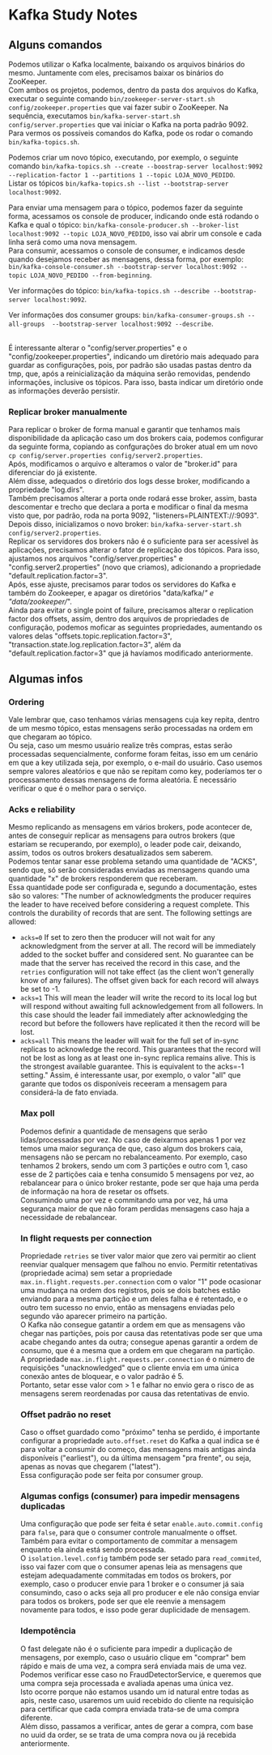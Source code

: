 # Kafka Study Notes

## Alguns comandos
Podemos utilizar o Kafka localmente, baixando os arquivos binários do mesmo. Juntamente com eles, precisamos baixar os binários do ZooKeeper.<br>
Com ambos os projetos, podemos, dentro da pasta dos arquivos do Kafka, executar o seguinte comando `bin/zookeeper-server-start.sh config/zookeeper.properties` que vai fazer subir o ZooKeeper. Na sequência, executamos `bin/kafka-server-start.sh config/server.properties` que vai iniciar o Kafka na porta padrão 9092.<br>
Para vermos os possíveis comandos do Kafka, pode os rodar o comando `bin/kafka-topics.sh`.<br>

Podemos criar um novo tópico, executando, por exemplo, o seguinte comando `bin/kafka-topics.sh --create --boostrap-server localhost:9092 --replication-factor 1 --partitions 1 --topic LOJA_NOVO_PEDIDO`.<br>
Listar os tópicos `bin/kafka-topics.sh --list --bootstrap-server localhost:9092`.
<br>

Para enviar uma mensagem para o tópico, podemos fazer da seguinte forma, acessamos os console de producer, indicando onde está rodando o Kafka e qual o tópico: `bin/kafka-console-producer.sh --broker-list localhost:9092 --topic LOJA_NOVO_PEDIDO`, isso vai abrir um console e cada linha será como uma nova mensagem.<br>
Para consumir, acessamos o console de consumer, e indicamos desde quando desejamos receber as mensagens, dessa forma, por exemplo: `bin/kafka-console-consumer.sh --bootstrap-server localhost:9092 --topic LOJA_NOVO_PEDIDO --from-beginning`.
<br>

Ver informações do tópico: `bin/kafka-topics.sh --describe --bootstrap-server localhost:9092`.
<br>


Ver informações dos consumer groups: `bin/kafka-consumer-groups.sh --all-groups  --bootstrap-server localhost:9092 --describe`.
<br>
<br>

É interessante alterar o "config/server.properties" e o "config/zookeeper.properties", indicando um diretório mais adequado para guardar as configurações, pois, por padrão
são usadas pastas dentro da tmp, que, após a reinicialização da máquina serão removidas, pendendo informações, inclusive os tópicos.
Para isso, basta indicar um diretório onde as informações deverão persistir.
<br>

### Replicar broker manualmente
Para replicar o broker de forma manual e garantir que tenhamos mais disponibilidade da aplicação caso um dos brokers caia,
podemos configurar da seguinte forma, copiando as confgurações do broker atual em um novo `cp config/server.properties config/server2.properties`.<br>
Após, modificamos o arquivo e alteramos o valor de "broker.id" para diferenciar do já existente.<br>
Além disse, adequados o diretório dos logs desse broker, modificando a propriedade "log.dirs".<br>
Também precisamos alterar a porta onde rodará esse broker, assim, basta descomentar e trecho que declara a porta e modificar o final da mesma
visto que, por padrão, roda na porta 9092, "listeners=PLAINTEXT://:9093".<br>
Depois disso, inicializamos o novo broker: `bin/kafka-server-start.sh config/server2.properties`.
<br>
Replicar os servidores dos brokers não é o suficiente para ser acessível às aplicações, precisamos alterar o fator de
replicação dos tópicos. Para isso, ajustamos nos arquivos "config/server.properties" e "config.server2.properties" (novo que criamos),
adicionando a propriedade "default.replication.factor=3".<br>
Após, esse ajuste, precisamos parar todos os servidores do Kafka e também do Zookeeper, e apagar os diretórios "data/kafka/*" e
"data/zookeeper/*".
<br>
Ainda para evitar o single point of failure, precisamos alterar o replication factor dos offsets, assim, dentro dos arquivos de propriedades
de configuração, podemos moficar as seguintes propriedades, aumentando os valores delas "offsets.topic.replication.factor=3", 
"transaction.state.log.replication.factor=3", além da "default.replication.factor=3" que já havíamos modificado anteriormente.<br>


## Algumas infos

### Ordering
Vale lembrar que, caso tenhamos várias mensagens cuja key repita, dentro de um mesmo tópico, estas mensagens serão processadas
na ordem em que chegaram ao tópico.<br>
Ou seja, caso um mesmo usuário realize três compras, estas serão processadas sequencialmente, conforme foram feitas, isso em
um cenário em que a key utilizada seja, por exemplo, o e-mail do usuário.
Caso usemos sempre valores aleatórios e que não se repitam como key, poderíamos ter o processamento dessas mensagens
de forma aleatória. É necessário verificar o que é o melhor para o serviço.
<br>

### Acks e reliability
Mesmo replicando as mensagens em vários brokers, pode acontecer de, antes de conseguir replicar as mensagens para
outros brokers (que estariam se recuperando, por exemplo), o leader pode cair, deixando, assim, todos os outros brokers
desatualizados sem saberem.<br>
Podemos tentar sanar esse problema setando uma quantidade de "ACKS", sendo que, só serão consideradas enviadas as mensagens
quando uma quantidade "x" de brokers responderem que receberam.<br>
Essa quantidade pode ser configurada e, segundo a documentação, estes são so valores:
"The number of acknowledgments the producer requires the leader to have received before considering a request complete. 
This controls the  durability of records that are sent. The following settings are allowed:  <ul> <li><code>acks=0</code> If set to zero then the producer will not wait for any acknowledgment from the server at all. The record will be immediately added to the socket buffer and considered sent. No guarantee can be made that the server has received the record in this case, and the <code>retries</code> configuration will not take effect (as the client won't generally know of any failures). The offset given back for each record will always be set to -1. <li><code>acks=1</code> This will mean the leader will write the record to its local log but will respond without awaiting full acknowledgement from all followers. In this case should the leader fail immediately after acknowledging the record but before the followers have replicated it then the record will be lost. <li><code>acks=all</code> This means the leader will wait for the full set of in-sync replicas to acknowledge the record. This guarantees that the record will not be lost as long as at least one in-sync replica remains alive. This is the strongest available guarantee. This is equivalent to the acks=-1 setting."
Assim, é interessante usar, por exemplo, o valor "all" que garante que todos os disponíveis receeram a mensagem para considerá-la
de fato enviada.
<br>

### Max poll
Podemos definir a quantidade de mensagens que serão lidas/processadas por vez. No caso de deixarmos apenas 1 por vez
temos uma maior segurança de que, caso algum dos brokers caia, mensagens não se percam no rebalanceamento.
Por exemplo, caso tenhamos 2 brokers, sendo um com 3 partições e outro com 1, caso esse de 2 partições caia e tenha
consumido 5 mensagens por vez, ao rebalancear para o único broker restante, pode ser que haja uma perda de informação
na hora de resetar os offsets.<br>
Consumindo uma por vez e commitando uma por vez, há uma segurança maior de que não foram perdidas mensagens caso haja
a necessidade de rebalancear.
<br>

### In flight requests per connection
Propriedade `retries` se tiver valor maior que zero vai permitir ao client reenviar qualquer mensagem que falhou no envio.
Permitir retentativas (propriedade acima) sem setar a propriedade `max.in.flight.requests.per.connection` com o valor "1"
pode ocasionar uma mudança na ordem dos registros, pois se dois batches estão enviando para a mesma partição e um deles
falha e é retentado, e o outro tem sucesso no envio, então as mensagens enviadas pelo segundo vão aparecer primeiro na partição.<br>
O Kafka não consegue gatantir a ordem em que as mensagens vão chegar nas partições, pois por causa das retentativas
pode ser que uma acabe chegando antes da outra; consegue apenas garantir a ordem de consumo, que é a mesma que a ordem 
em que chegaram na partição.
<br>
A propriedade `max.in.flight.requests.per.connection` é o número de requisições "unacknowledged" que o cliente envia em
uma única conexão antes de bloquear, e o valor padrão é 5.<br>
Portanto, setar esse valor com > 1 e falhar no envio gera o risco de as mensagens serem reordenadas por causa das retentativas
de envio.
<br>

### Offset padrão no reset
Caso o offset guardado como "próximo" tenha se perdido, é importante configurar a propriedade `auto.offset.reset`
do Kafka a qual indica se é para voltar a consumir do começo, das mensagens mais antigas ainda disponíveis ("earliest"),
ou da última mensagem "pra frente", ou seja, apenas as novas que chegarem ("latest").
<br>
Essa configuração pode ser feita por consumer group.
<br>

### Algumas configs (consumer) para impedir mensagens duplicadas
Uma configuração que pode ser feita é setar `enable.auto.commit.config` para `false`, para que o consumer controle
manualmente o offset. Também para evitar o comportamento de commitar a mensagem enquanto ela ainda está sendo processada.<br>
O `isolation.level.config` também pode ser setado para `read_commited`, isso vai fazer com que o consumer apenas
leia as mensagens que estejam adequadamente commitadas em todos os brokers, por exemplo, caso o producer envie
para 1 broker e o consumer já saia consumindo, caso o acks seja all pro producer e ele não consiga enviar para
todos os brokers, pode ser que ele reenvie a mensagem novamente para todos, e isso pode gerar duplicidade de mensagem.
<br>

### Idempotência
O fast delegate não é o suficiente para impedir a duplicação de mensagens, por exemplo, caso o usuário clique em "comprar" 
bem rápido e mais de uma vez, a compra será enviada mais de uma vez. Podemos verificar esse caso no FraudDetectorService,
e queremos que uma compra seja processada e avaliada apenas uma única vez.<br>
Isto ocorre porque não estamos usando um id natural entre todas as apis, neste caso, usaremos um uuid recebido do cliente
na requisição para certificar que cada compra enviada trata-se de uma compra diferente.<br>
Além disso, passamos a verificar, antes de gerar a compra, com base no uuid da order, se se trata de uma compra nova ou
já recebida anteriormente.
<br>
